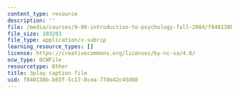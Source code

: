 ```yaml
---
content_type: resource
description: ''
file: /media/courses/9-00-introduction-to-psychology-fall-2004/f840138bb03f5c178cea77de42c45d88_10500.vtt
file_size: 103203
file_type: application/x-subrip
learning_resource_types: []
license: https://creativecommons.org/licenses/by-nc-sa/4.0/
ocw_type: OCWFile
resourcetype: Other
title: 3play caption file
uid: f840138b-b03f-5c17-8cea-77de42c45d88
---
```

